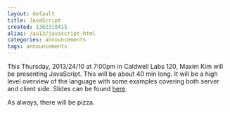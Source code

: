 ```yaml
---
layout: default
title: JavaScript
created: 1382318415
alias: /au13/javascript.html
categories: announcements
tags: announcements
---
```

This Thursday, 2013/24/10 at 7:00pm in Caldwell Labs 120, Maxim Kim will be presenting JavaScript. This will be about 40 min long. It will be a high level overview of the language with some examples covering both server and client side. Slides can be found [here](http://slid.es/maximkim/deck/).

As always, there will be pizza.
